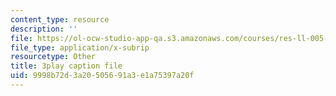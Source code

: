 ```yaml
---
content_type: resource
description: ''
file: https://ol-ocw-studio-app-qa.s3.amazonaws.com/courses/res-ll-005-mathematics-of-big-data-and-machine-learning-january-iap-2020/9998b72d3a20505691a3e1a75397a20f_ADQck0zeBLQ.vtt
file_type: application/x-subrip
resourcetype: Other
title: 3play caption file
uid: 9998b72d-3a20-5056-91a3-e1a75397a20f
---
```

